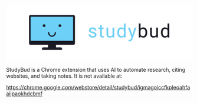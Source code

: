 ![StudyBud](dist/assets/StudyBudFull.png)

StudyBud is a Chrome extension that uses AI to automate research, citing websites, and taking notes. It is not available at:

https://chrome.google.com/webstore/detail/studybud/igmagoiccfkpleoahfaaijpaokhdcbmf
